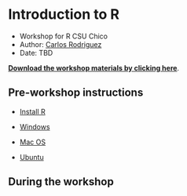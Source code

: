 # Introduction to R
- Workshop for R CSU Chico
- Author: [Carlos Rodriguez](https://keen-wilson-61a022.netlify.app/)
- Date: TBD


[**Download the workshop materials by clicking here**](https://github.com/carlosivanr/r_talk/).

## Pre-workshop instructions
- [Install R](http://cran.wustl.edu/) 



- [Windows](setup-instructions/windows_install_python.md)
- [Mac OS](setup-instructions/macos_install_python.md)
- [Ubuntu](setup-instructions/ubuntu_install_python.md)

## During the workshop
